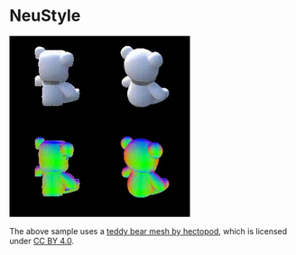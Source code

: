 # NeuStyle

![cubic stylization rendering of teddy bear](samples/animation.gif)

The above sample uses a [teddy bear mesh by hectopod](https://sketchfab.com/3d-models/teddy-bears-e84b12b4ac20402aaf4d40f2219cd0e2), which is licensed under [CC BY 4.0](https://creativecommons.org/licenses/by/4.0/).
